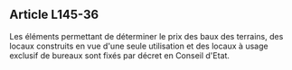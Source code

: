 Article L145-36
----
Les éléments permettant de déterminer le prix des baux des terrains, des locaux
construits en vue d'une seule utilisation et des locaux à usage exclusif de
bureaux sont fixés par décret en Conseil d'Etat.
